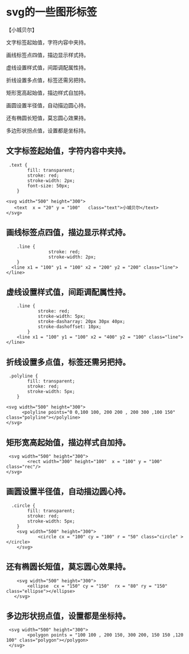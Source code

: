# svg的一些图形标签
【小城贝尔】

文字标签起始值，字符内容中夹持。

画线标签点四值，描边显示样式持。

虚线设置样式值，间距调配属性持。

折线设置多点值，标签还需另把持。

矩形宽高起始值，描边样式自加持。

画圆设置半径值，自动描边圆心持。

还有椭圆长短值，莫忘圆心效果持。

多边形状拐点值，设置都是坐标持。

## 文字标签起始值，字符内容中夹持。
     .text {
            fill: transparent;
            stroke: red;
            stroke-width: 2px;
            font-size: 50px;
        }

    <svg width="500" height="300">
       <text  x = "20" y = "100"   class="text">小城贝尔</text>
    </svg>
## 画线标签点四值，描边显示样式持。
        .line {
                    stroke: red;
                    stroke-width: 2px;
        }
      <line x1 = "100" y1 = "100" x2 = "200" y2 = "200" class="line"></line>
## 虚线设置样式值，间距调配属性持。
        .line {
                stroke: red;
                stroke-width: 5px;
                stroke-dasharray: 20px 30px 40px;
                stroke-dashoffset: 10px;
            }
        <line x1 = "100" y1 = "100" x2 = "400" y2 = "100" class="line"></line>
## 折线设置多点值，标签还需另把持。
     .polyline {
            fill: transparent;
            stroke: red;
            stroke-width: 5px;
        }

    <svg width="500" height="300">
          <polyline points="0 0,100 100, 200 200 , 200 300 ,100 150" class="polyline"></polyline>
    </svg>
## 矩形宽高起始值，描边样式自加持。
     <svg width="500" height="300">
            <rect width="300" height="100"  x = "100" y = "100" class="rec"/>
    </svg>
## 画圆设置半径值，自动描边圆心持。
      .circle {
            fill: transparent;
            stroke: red;
            stroke-width: 5px;
        }
        <svg width="500" height="300">
                <circle cx = "100" cy = "100" r = "50" class="circle" ></circle>
        </svg>
## 还有椭圆长短值，莫忘圆心效果持。
        <svg width="500" height="300">
            <ellipse  cx = "150" cy = "150"  rx = "80" ry = "150" class="ellipse"></ellipse>
       </svg>
## 多边形状拐点值，设置都是坐标持。
     <svg width="500" height="300">
            <polygon points = "100 100 , 200 150, 300 200, 150 150 ,120 100" class="polygon"></polygon>
     </svg>